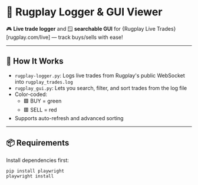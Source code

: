 # 🧾 Rugplay Logger & GUI Viewer

🎮 **Live trade logger** and 🪟 **searchable GUI** for {Rugplay Live Trades}[rugplay.com/live] — track buys/sells with ease!

---

## 🚀 How It Works

- `rugplay-logger.py`: Logs live trades from Rugplay's public WebSocket into `rugplay_trades.log`
- `rugplay_gui.py`: Lets you search, filter, and sort trades from the log file
- Color-coded:
  - 🟩 BUY = green
  - 🟥 SELL = red
- Supports auto-refresh and advanced sorting

---

## 📦 Requirements

Install dependencies first:

```bash
pip install playwright
playwright install
